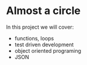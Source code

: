 # Almost a circle

In this project we will cover:
+ functions, loops
+ test driven development
+ object oriented programing
+ JSON
